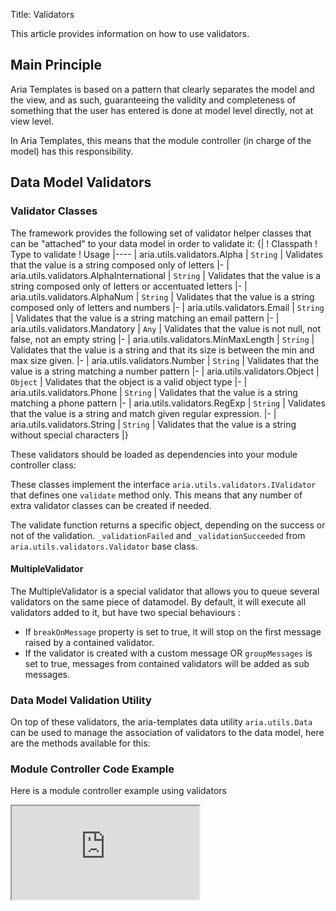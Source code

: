 Title: Validators


This article provides information on how to use validators. 

## Main Principle

Aria Templates is based on a pattern that clearly separates the model and the view, and as such, guaranteeing the validity and completeness of something that the user has entered is done at model level directly, not at view level.

In Aria Templates, this means that the module controller (in charge of the model) has this responsibility.

## Data Model Validators

### Validator Classes

The framework provides the following set of validator helper classes that can be "attached" to your data model in order to validate it:
{|
! Classpath
! Type to validate
! Usage
|----
| aria.utils.validators.Alpha
| `String`
| Validates that the value is a string composed only of letters
|-
| aria.utils.validators.AlphaInternational
| `String`
| Validates that the value is a string composed only of letters or accentuated letters
|-
| aria.utils.validators.AlphaNum
| `String`
| Validates that the value is a string composed only of letters and numbers
|-
| aria.utils.validators.Email
| `String`
| Validates that the value is a string matching an email pattern
|-
| aria.utils.validators.Mandatory
| `Any`
| Validates that the value is not null, not false, not an empty string
|-
| aria.utils.validators.MinMaxLength
| `String`
| Validates that the value is a string and that its size is between the min and max size given.
|-
| aria.utils.validators.Number
| `String`
| Validates that the value is a string matching a number pattern
|-
| aria.utils.validators.Object
| `Object`
| Validates that the object is a valid object type
|-
| aria.utils.validators.Phone
| `String`
| Validates that the value is a string matching a phone pattern
|-
| aria.utils.validators.RegExp
| `String`
| Validates that the value is a string and match given regular expression.
|-
| aria.utils.validators.String
| `String`
| Validates that the value is a string without special characters
|}

These validators should be loaded as dependencies into your module controller class:

<script src='http://snippets.ariatemplates.com/snippets/%VERSION%/utils/validators/Snippet.tpl' defer></script>
 
These classes implement the interface `aria.utils.validators.IValidator` that defines one `validate` method only. This means that any number of extra validator classes can be created if needed.

The validate function returns a specific object, depending on the success or not of the validation. `_validationFailed` and `_validationSucceeded` from `aria.utils.validators.Validator` base class.

#### MultipleValidator

The MultipleValidator is a special validator that allows you to queue several validators on the same piece of datamodel. By default, it will execute all validators added to it, but have two special behaviours :

* If `breakOnMessage` property is set to true, it will stop on the first message raised by a contained validator.
* If the validator is created with a custom message OR `groupMessages` is set to true, messages from contained validators will be added as sub messages.

### Data Model Validation Utility

On top of these validators, the aria-templates data utility `aria.utils.Data` can be used to manage the association of validators to the data model, here are the methods available for this:  
 
<script src='http://snippets.ariatemplates.com/snippets/%VERSION%/utils/validators/Snippet.tpl' defer></script>

<script src='http://snippets.ariatemplates.com/snippets/%VERSION%/utils/validators/Snippet.tpl' defer></script>

<script src='http://snippets.ariatemplates.com/snippets/%VERSION%/utils/validators/Snippet.tpl' defer></script>

<script src='http://snippets.ariatemplates.com/snippets/%VERSION%/utils/validators/Snippet.tpl' defer></script>

<script src='http://snippets.ariatemplates.com/snippets/%VERSION%/utils/validators/Snippet.tpl' defer></script>

<script src='http://snippets.ariatemplates.com/snippets/%VERSION%/utils/validators/Snippet.tpl' defer></script>

<script src='http://snippets.ariatemplates.com/snippets/%VERSION%/utils/validators/Snippet.tpl' defer></script>

<script src='http://snippets.ariatemplates.com/snippets/%VERSION%/utils/validators/Snippet.tpl' defer></script>

<script src='http://snippets.ariatemplates.com/snippets/%VERSION%/utils/validators/Snippet.tpl' defer></script>

<script src='http://snippets.ariatemplates.com/snippets/%VERSION%/utils/validators/Snippet.tpl' defer></script>

### Module Controller Code Example

Here is a module controller example using validators 

<iframe class='samples' src='http://snippets.ariatemplates.com/samples/%VERSION%/utils/validators/basic/' />

First, let's assume that the constructor of the module controller prepares some data (in most modules, this will probably be done by sending a request to the server):

<script src='http://snippets.ariatemplates.com/snippets/%VERSION%/utils/validators/Snippet.tpl' defer></script>

Then, the `init` method sets the required validators within the data model using the data model utility:

<script src='http://snippets.ariatemplates.com/snippets/%VERSION%/utils/validators/Snippet.tpl' defer></script> 

Finally, let's assume one of the templates associated to this module controller calls its `submit` method when a button is clicked. The `submit` method will validate the model and then make a request to process the messages:

<script src='http://snippets.ariatemplates.com/snippets/%VERSION%/utils/validators/Snippet.tpl' defer></script>

### Validators and Events

As previously mentioned, Validators are set on the data model and are executed when the validateModel/validateValue method is called.  It is also possible to configure when a validator can be executed by declaring it in the validators `eventToValidate` property.  By default the value of the property is set to "onsubmit" and the property is only currently supported for "onsubmit" and "onblur".

#### Using Single Validators

In the module controller a validators eventToValidate property can be set using the setValidator method: 

<script src='http://snippets.ariatemplates.com/snippets/%VERSION%/utils/validators/Snippet.tpl' defer></script>

In the example groups are undefined, in fact it doesn't matter if you grouped the validators or not, as groupings are not applied for onblur validation.

For more details on validator groupings click [validators#validators-and-groupings-here](validators#validators-and-groupings-here).

#### Using Multiple Validators

When using multiple validators without passing an event parameter then the original syntax will suffice: 

<script src='http://snippets.ariatemplates.com/snippets/%VERSION%/utils/validators/Snippet.tpl' defer></script>

When passing an event parameter the following new API is used:

<script src='http://snippets.ariatemplates.com/snippets/%VERSION%/utils/validators/Snippet.tpl' defer></script>

Both techniques can be mixed:

<script src='http://snippets.ariatemplates.com/snippets/%VERSION%/utils/validators/Snippet.tpl' defer></script>

#### Example of Validators and Events

<iframe class='samples' src='http://snippets.ariatemplates.com/samples/%VERSION%/utils/validators/event/' />

### Validators and Groups

As well as configuring validators to be executed on an event it is also possible to group validators within the data model.  Each validator that extends the super class Validator will have a native property called validationGroups.  This array is used to store the groups that a validator is a member of.  A validator can be a member of multiple groups irrespective of the values containing the validators that are being validated.

#### Using Single Validators

To set a validator as a member of a group a new groups parameter needs to be passed to the utility method setValidator within the Data utility:

<script src='http://snippets.ariatemplates.com/snippets/%VERSION%/utils/validators/Snippet.tpl' defer></script>

The new groups parameters for setting a validators groups and for validating a value or the entire model are optional.  Here is an example of validating a value which has validators that are a part of the "mandatory" group:

<script src='http://snippets.ariatemplates.com/snippets/%VERSION%/utils/validators/Snippet.tpl' defer></script>

#### Using Multiple Validators

It is possible to set groups on multiple validators using the two following approaches: 

<script src='http://snippets.ariatemplates.com/snippets/%VERSION%/utils/validators/Snippet.tpl' defer></script>

or

<script src='http://snippets.ariatemplates.com/snippets/%VERSION%/utils/validators/Snippet.tpl' defer></script>

when using the add method the original syntax is still supported: 

<script src='http://snippets.ariatemplates.com/snippets/%VERSION%/utils/validators/Snippet.tpl' defer></script>

now groups are supported through the following API: 

<script src='http://snippets.ariatemplates.com/snippets/%VERSION%/utils/validators/Snippet.tpl' defer></script>

both techniques can be mixed: 

<script src='http://snippets.ariatemplates.com/snippets/%VERSION%/utils/validators/Snippet.tpl' defer></script>

#### Example of Validators and Groups

<iframe class='samples' src='http://snippets.ariatemplates.com/samples/%VERSION%/utils/validators/group/' />